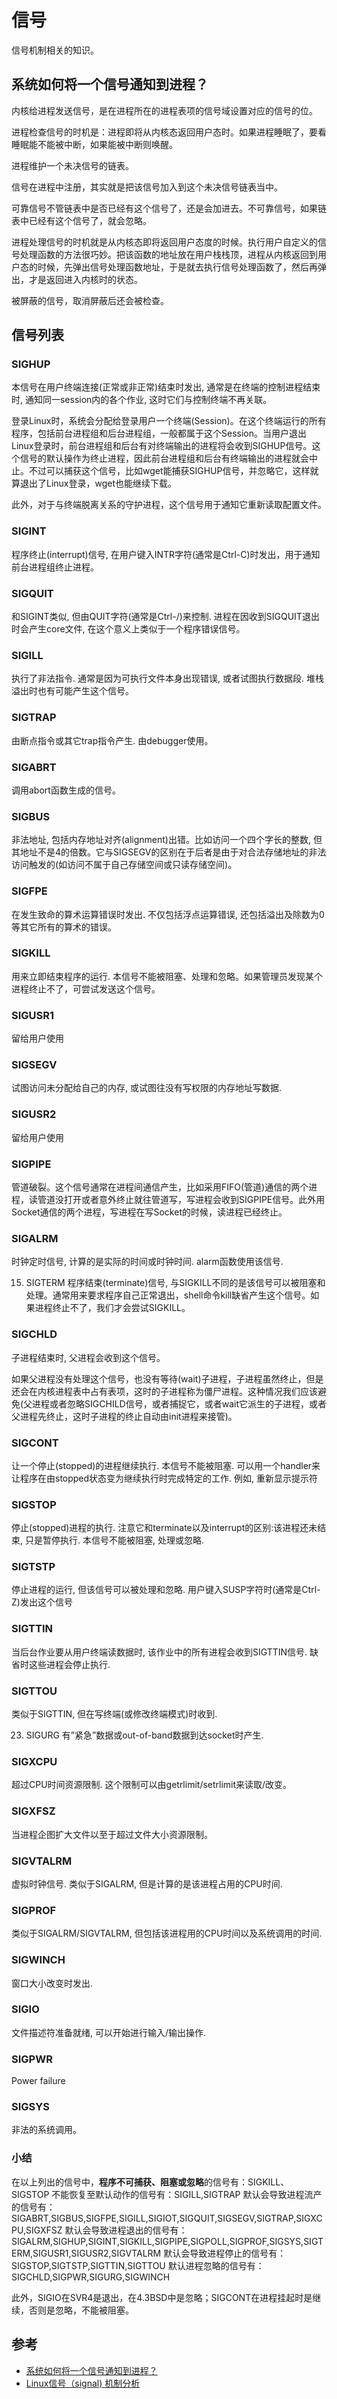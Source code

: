 # 信号

信号机制相关的知识。

## 系统如何将一个信号通知到进程？

内核给进程发送信号，是在进程所在的进程表项的信号域设置对应的信号的位。

进程检查信号的时机是：进程即将从内核态返回用户态时。如果进程睡眠了，要看睡眠能不能被中断，如果能被中断则唤醒。

进程维护一个未决信号的链表。

信号在进程中注册，其实就是把该信号加入到这个未决信号链表当中。

可靠信号不管链表中是否已经有这个信号了，还是会加进去。不可靠信号，如果链表中已经有这个信号了，就会忽略。

进程处理信号的时机就是从内核态即将返回用户态度的时候。执行用户自定义的信号处理函数的方法很巧妙。把该函数的地址放在用户栈栈顶，进程从内核返回到用户态的时候，先弹出信号处理函数地址，于是就去执行信号处理函数了，然后再弹出，才是返回进入内核时的状态。

被屏蔽的信号，取消屏蔽后还会被检查。

## 信号列表

### SIGHUP
本信号在用户终端连接(正常或非正常)结束时发出, 通常是在终端的控制进程结束时, 通知同一session内的各个作业, 这时它们与控制终端不再关联。

登录Linux时，系统会分配给登录用户一个终端(Session)。在这个终端运行的所有程序，包括前台进程组和后台进程组，一般都属于这个Session。当用户退出Linux登录时，前台进程组和后台有对终端输出的进程将会收到SIGHUP信号。这个信号的默认操作为终止进程，因此前台进程组和后台有终端输出的进程就会中止。不过可以捕获这个信号，比如wget能捕获SIGHUP信号，并忽略它，这样就算退出了Linux登录，wget也能继续下载。

此外，对于与终端脱离关系的守护进程，这个信号用于通知它重新读取配置文件。

### SIGINT
程序终止(interrupt)信号, 在用户键入INTR字符(通常是Ctrl-C)时发出，用于通知前台进程组终止进程。

###  SIGQUIT
和SIGINT类似, 但由QUIT字符(通常是Ctrl-/)来控制. 进程在因收到SIGQUIT退出时会产生core文件, 在这个意义上类似于一个程序错误信号。

### SIGILL
执行了非法指令. 通常是因为可执行文件本身出现错误, 或者试图执行数据段. 堆栈溢出时也有可能产生这个信号。

### SIGTRAP
由断点指令或其它trap指令产生. 由debugger使用。

### SIGABRT
调用abort函数生成的信号。

###  SIGBUS
非法地址, 包括内存地址对齐(alignment)出错。比如访问一个四个字长的整数, 但其地址不是4的倍数。它与SIGSEGV的区别在于后者是由于对合法存储地址的非法访问触发的(如访问不属于自己存储空间或只读存储空间)。

### SIGFPE
在发生致命的算术运算错误时发出. 不仅包括浮点运算错误, 还包括溢出及除数为0等其它所有的算术的错误。

### SIGKILL
用来立即结束程序的运行. 本信号不能被阻塞、处理和忽略。如果管理员发现某个进程终止不了，可尝试发送这个信号。

### SIGUSR1
留给用户使用

### SIGSEGV
试图访问未分配给自己的内存, 或试图往没有写权限的内存地址写数据.

### SIGUSR2
留给用户使用

### SIGPIPE
管道破裂。这个信号通常在进程间通信产生，比如采用FIFO(管道)通信的两个进程，读管道没打开或者意外终止就往管道写，写进程会收到SIGPIPE信号。此外用Socket通信的两个进程，写进程在写Socket的时候，读进程已经终止。

### SIGALRM
时钟定时信号, 计算的是实际的时间或时钟时间. alarm函数使用该信号.

15) SIGTERM
程序结束(terminate)信号, 与SIGKILL不同的是该信号可以被阻塞和处理。通常用来要求程序自己正常退出，shell命令kill缺省产生这个信号。如果进程终止不了，我们才会尝试SIGKILL。

### SIGCHLD
子进程结束时, 父进程会收到这个信号。

如果父进程没有处理这个信号，也没有等待(wait)子进程，子进程虽然终止，但是还会在内核进程表中占有表项，这时的子进程称为僵尸进程。这种情况我们应该避免(父进程或者忽略SIGCHILD信号，或者捕捉它，或者wait它派生的子进程，或者父进程先终止，这时子进程的终止自动由init进程来接管)。

### SIGCONT
让一个停止(stopped)的进程继续执行. 本信号不能被阻塞. 可以用一个handler来让程序在由stopped状态变为继续执行时完成特定的工作. 例如, 重新显示提示符

### SIGSTOP
停止(stopped)进程的执行. 注意它和terminate以及interrupt的区别:该进程还未结束, 只是暂停执行. 本信号不能被阻塞, 处理或忽略.

### SIGTSTP
停止进程的运行, 但该信号可以被处理和忽略. 用户键入SUSP字符时(通常是Ctrl-Z)发出这个信号

### SIGTTIN
当后台作业要从用户终端读数据时, 该作业中的所有进程会收到SIGTTIN信号. 缺省时这些进程会停止执行.

### SIGTTOU
类似于SIGTTIN, 但在写终端(或修改终端模式)时收到.

23) SIGURG
有”紧急”数据或out-of-band数据到达socket时产生.

### SIGXCPU
超过CPU时间资源限制. 这个限制可以由getrlimit/setrlimit来读取/改变。

### SIGXFSZ
当进程企图扩大文件以至于超过文件大小资源限制。

### SIGVTALRM
虚拟时钟信号. 类似于SIGALRM, 但是计算的是该进程占用的CPU时间.

### SIGPROF
类似于SIGALRM/SIGVTALRM, 但包括该进程用的CPU时间以及系统调用的时间.

### SIGWINCH
窗口大小改变时发出.

### SIGIO
文件描述符准备就绪, 可以开始进行输入/输出操作.

### SIGPWR
Power failure

### SIGSYS
非法的系统调用。

### 小结

在以上列出的信号中，**程序不可捕获、阻塞或忽略**的信号有：SIGKILL、SIGSTOP
不能恢复至默认动作的信号有：SIGILL,SIGTRAP
默认会导致进程流产的信号有：SIGABRT,SIGBUS,SIGFPE,SIGILL,SIGIOT,SIGQUIT,SIGSEGV,SIGTRAP,SIGXCPU,SIGXFSZ
默认会导致进程退出的信号有：SIGALRM,SIGHUP,SIGINT,SIGKILL,SIGPIPE,SIGPOLL,SIGPROF,SIGSYS,SIGTERM,SIGUSR1,SIGUSR2,SIGVTALRM
默认会导致进程停止的信号有：SIGSTOP,SIGTSTP,SIGTTIN,SIGTTOU
默认进程忽略的信号有：SIGCHLD,SIGPWR,SIGURG,SIGWINCH

此外，SIGIO在SVR4是退出，在4.3BSD中是忽略；SIGCONT在进程挂起时是继续，否则是忽略，不能被阻塞。

## 参考

- [系统如何将一个信号通知到进程？](https://blog.csdn.net/waltonhuang/article/details/52229336)
- [Linux信号（signal) 机制分析](https://www.cnblogs.com/hoys/archive/2012/08/19/2646377.html)